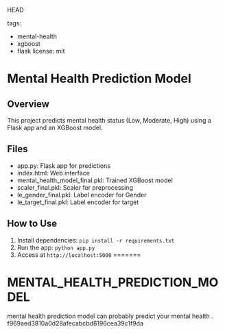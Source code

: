  HEAD

tags:
  - mental-health
  - xgboost
  - flask
license: mit


# Mental Health Prediction Model
## Overview
This project predicts mental health status (Low, Moderate, High) using a Flask app and an XGBoost model.
## Files
- app.py: Flask app for predictions
- index.html: Web interface
- mental_health_model_final.pkl: Trained XGBoost model
- scaler_final.pkl: Scaler for preprocessing
- le_gender_final.pkl: Label encoder for Gender
- le_target_final.pkl: Label encoder for target
## How to Use
1. Install dependencies: `pip install -r requirements.txt`
2. Run the app: `python app.py`
3. Access at `http://localhost:5000`
=======
# MENTAL_HEALTH_PREDICTION_MODEL
mental health prediction model can probably predict your mental health .
f969aed3810a0d28afecabcbd8196cea39c1f9da
